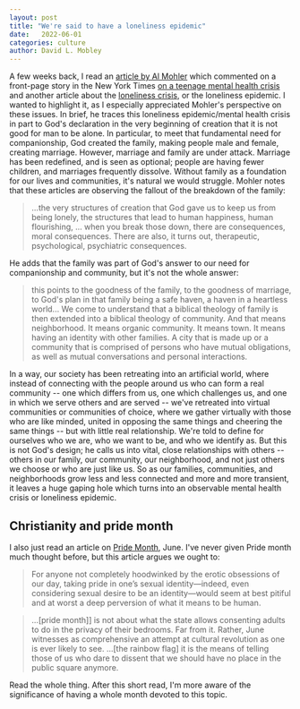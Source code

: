 ```yaml
---
layout: post
title: "We're said to have a loneliness epidemic"
date:   2022-06-01
categories: culture
author: David L. Mobley
---
```


A few weeks back, I read an [article by Al Mohler](https://albertmohler.com/2022/04/29/briefing-4-29-22) which commented on a front-page story in the New York Times [on a teenage mental health crisis](https://www.nytimes.com/2022/04/23/health/mental-health-crisis-teens.html) and another article about the [loneliness crisis](https://www.nytimes.com/2022/04/20/nyregion/loneliness-epidemic.html), or the loneliness epidemic. I wanted to highlight it, as I especially appreciated Mohler's perspective on these issues. In brief, he traces this loneliness epidemic/mental health crisis in part to God's declaration in the very beginning of creation that it is not good for man to be alone. In particular, to meet that fundamental need for companionship, God created the family, making people male and female, creating marriage. However, marriage and family are under attack. Marriage has been redefined, and is seen as optional; people are having fewer children, and marriages frequently dissolve. Without family as a foundation for our lives and communities, it's natural we would struggle. Mohler notes that these articles are observing the fallout of the breakdown of the family:

> ...the very structures of creation that God gave us to keep us from being lonely, the structures that lead to human happiness, human flourishing, ... when you break those down, there are consequences, moral consequences. There are also, it turns out, therapeutic, psychological, psychiatric consequences.

He adds that the family was part of God's answer to our need for companionship and community, but it's not the whole answer:
> this points to the goodness of the family, to the goodness of marriage, to God's plan in that family being a safe haven, a haven in a heartless world... We come to understand that a biblical theology of family is then extended into a biblical theology of community. And that means neighborhood. It means organic community. It means town. It means having an identity with other families. A city that is made up or a community that is comprised of persons who have mutual obligations, as well as mutual conversations and personal interactions.

In a way, our society has been retreating into an artificial world, where instead of connecting with the people around us who can form a real community -- one which differs from us, one which challenges us, and one in which we serve others and are served -- we've retreated into virtual communities or communities of choice, where we gather virtually with those who are like minded, united in opposing the same things and cheering the same things -- but with little real relationship.  We're told to define for ourselves who we are, who we want to be, and who we identify as. But this is not God's design; he calls us into vital, close relationships with others -- others in our family, our community, our neighborhood, and not just others we choose or who are just like us. So as our families, communities, and neighborhoods grow less and less connected and more and more transient, it leaves a huge gaping hole which turns into an observable mental health crisis or loneliness epidemic.

## Christianity and pride month

I also just read an article on [Pride Month](https://wng.org/opinions/welcome-to-pride-month-christian-1654083759), June. I've never given Pride month much thought before, but this article argues we ought to:

>  For anyone not completely hoodwinked by the erotic obsessions of our day, taking pride in one’s sexual identity—indeed, even considering sexual desire to be an identity—would seem at best pitiful and at worst a deep perversion of what it means to be human.

> ...[pride month]] is not about what the state allows consenting adults to do in the privacy of their bedrooms. Far from it. Rather, June witnesses as comprehensive an attempt at cultural revolution as one is ever likely to see.
>...[the rainbow flag] it is the means of telling those of us who dare to dissent that we should have no place in the public square anymore.

Read the whole thing. After this short read, I'm more aware of the significance of having a whole month devoted to this topic.
